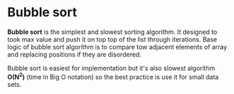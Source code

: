 # Bubble sort

**Bubble sort** is the simplest and slowest sorting algorithm. It designed to took max value and push it on top top of the list through iterations. Base logic of bubble sort algorithm is to compare tow adjacent elements of array and replacing positions if they are disordered.
 
Bubble sort is easiest for implementation but it's also slowest algorithm **O(N<sup>2</sup>)** (time in Big O notation) so the best practice is use it for small data sets.